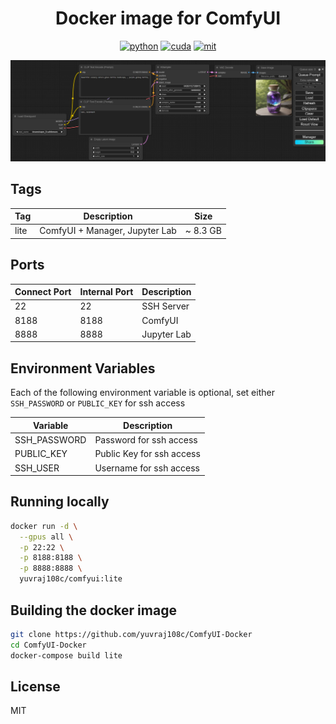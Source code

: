 <div align="center">

# Docker image for ComfyUI

[![python](https://img.shields.io/badge/python-3.12-green)](https://www.python.org/downloads/)
[![cuda](https://img.shields.io/badge/cuda-12.4-green)](https://developer.nvidia.com/cuda-downloads)
[![mit](https://img.shields.io/badge/license-MIT-blue)](LICENSE)

<img src="assets/comfyui.PNG" />

</div>

## Tags
| Tag  | Description                    | Size     |
| ---- | ------------------------------ | -------- |
| lite | ComfyUI + Manager, Jupyter Lab | ~ 8.3 GB |

## Ports

| Connect Port | Internal Port | Description |
| ------------ | ------------- | ----------- |
| 22           | 22            | SSH Server  |
| 8188         | 8188          | ComfyUI     |
| 8888         | 8888          | Jupyter Lab |

## Environment Variables

Each of the following environment variable is optional, set either `SSH_PASSWORD` or `PUBLIC_KEY` for ssh access

| Variable     | Description               |
| ------------ | ------------------------- |
| SSH_PASSWORD | Password for ssh access   |
| PUBLIC_KEY   | Public Key for ssh access |
| SSH_USER     | Username for ssh access   |


## Running locally
```bash
docker run -d \
  --gpus all \
  -p 22:22 \
  -p 8188:8188 \
  -p 8888:8888 \
  yuvraj108c/comfyui:lite
```

## Building the docker image
```bash
git clone https://github.com/yuvraj108c/ComfyUI-Docker
cd ComfyUI-Docker
docker-compose build lite
```

## License
MIT